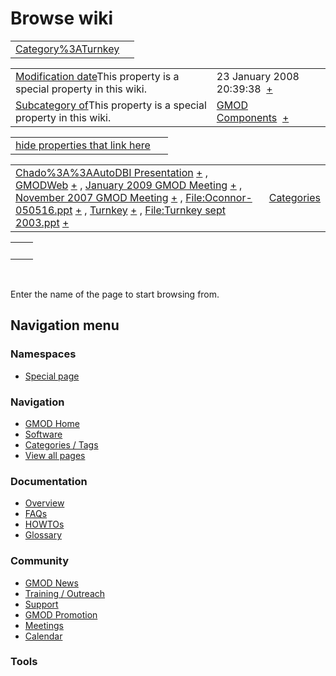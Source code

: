 



<span id="top"></span>




# <span dir="auto">Browse wiki</span>






|                                                               |     |
|---------------------------------------------------------------|-----|
| [Category%3ATurnkey](/wiki/Category%3ATurnkey "Category%3ATurnkey") |     |

|  |  |
|----|----|
| <span class="smw-highlighter" data-type="1" state="inline" data-title="Property"><span class="smwbuiltin">[Modification date](/wiki/Property:Modification_date "Property:Modification date")</span><span class="smwttcontent">This property is a special property in this wiki.</span></span> | <span class="smwb-value">23 January 2008 20:39:38  <span class="smwsearch">[+](/wiki/Special%3ASearchByProperty/Modification-20date/23-20January-202008-2020:39:38 "Special%3ASearchByProperty/Modification-20date/23-20January-202008-2020:39:38")</span></span> |
| <span class="smw-highlighter" data-type="1" state="inline" data-title="Property"><span class="smwbuiltin">[Subcategory of](/wiki/Property:Subcategory_of "Property:Subcategory of")</span><span class="smwttcontent">This property is a special property in this wiki.</span></span> | <span class="smwb-value">[GMOD Components](/wiki/Category%3AGMOD_Components "Category%3AGMOD Components")  <span class="smwsearch">[+](/wiki/Special%3ASearchByProperty/Subcategory-20of/GMOD-20Components "Special%3ASearchByProperty/Subcategory-20of/GMOD-20Components")</span></span> |

<span id="smw_browse_incoming"></span>

|  |  |
|----|----|
| [hide properties that link here](/mediawiki/index.php?title=Special:Browse&offset=0&dir=out&article=Category%3ATurnkey)  |  |

|  |  |
|----|----|
| <span class="smwb-ivalue">[Chado%3A%3AAutoDBI Presentation](/wiki/Chado%3A%3AAutoDBI_Presentation "Chado%3A%3AAutoDBI Presentation") <span class="smwbrowse">[+](/wiki/Special%253ABrowse/Chado%3A%3AAutoDBI-20Presentation "Special%253ABrowse/Chado%3A%3AAutoDBI-20Presentation")</span></span> , <span class="smwb-ivalue">[GMODWeb](/wiki/GMODWeb "GMODWeb") <span class="smwbrowse">[+](/wiki/Special%253ABrowse/GMODWeb "Special%253ABrowse/GMODWeb")</span></span> , <span class="smwb-ivalue">[January 2009 GMOD Meeting](/wiki/January_2009_GMOD_Meeting "January 2009 GMOD Meeting") <span class="smwbrowse">[+](/wiki/Special%253ABrowse/January-202009-20GMOD-20Meeting "Special%253ABrowse/January-202009-20GMOD-20Meeting")</span></span> , <span class="smwb-ivalue">[November 2007 GMOD Meeting](/wiki/November_2007_GMOD_Meeting "November 2007 GMOD Meeting") <span class="smwbrowse">[+](/wiki/Special%253ABrowse/November-202007-20GMOD-20Meeting "Special%253ABrowse/November-202007-20GMOD-20Meeting")</span></span> , <span class="smwb-ivalue">[File:Oconnor-050516.ppt](/wiki/File:Oconnor-050516.ppt "File:Oconnor-050516.ppt") <span class="smwbrowse">[+](/wiki/Special%253ABrowse/File:Oconnor-2D050516.ppt "Special%253ABrowse/File:Oconnor-2D050516.ppt")</span></span> , <span class="smwb-ivalue">[Turnkey](/wiki/Turnkey "Turnkey") <span class="smwbrowse">[+](/wiki/Special%253ABrowse/Turnkey "Special%253ABrowse/Turnkey")</span></span> , <span class="smwb-ivalue">[File:Turnkey sept 2003.ppt](/wiki/File:Turnkey_sept_2003.ppt "File:Turnkey sept 2003.ppt") <span class="smwbrowse">[+](/wiki/Special%253ABrowse/File:Turnkey-20sept-202003.ppt "Special%253ABrowse/File:Turnkey-20sept-202003.ppt")</span></span> | [Categories](/wiki/Special%3ACategories "Special%3ACategories") |

|     |     |
|-----|-----|
|     |     |

 

Enter the name of the page to start browsing from.  








## Navigation menu



### Namespaces

- <span id="ca-nstab-special">[Special
  page](/wiki/Special%253ABrowse/Category%3ATurnkey "This is a special page, you cannot edit the page itself")</span>






### Navigation



- <span id="n-GMOD-Home">[GMOD Home](/wiki/Main_Page)</span>
- <span id="n-Software">[Software](/wiki/GMOD_Components)</span>
- <span id="n-Categories-.2F-Tags">[Categories /
  Tags](/wiki/Categories)</span>
- <span id="n-View-all-pages">[View all
  pages](/wiki/Special:AllPages)</span>




### Documentation



- <span id="n-Overview">[Overview](/wiki/Overview)</span>
- <span id="n-FAQs">[FAQs](/wiki/Category%3AFAQ)</span>
- <span id="n-HOWTOs">[HOWTOs](/wiki/Category%3AHOWTO)</span>
- <span id="n-Glossary">[Glossary](/wiki/Glossary)</span>




### Community



- <span id="n-GMOD-News">[GMOD News](/wiki/GMOD_News)</span>
- <span id="n-Training-.2F-Outreach">[Training /
  Outreach](/wiki/Training_and_Outreach)</span>
- <span id="n-Support">[Support](/wiki/Support)</span>
- <span id="n-GMOD-Promotion">[GMOD
  Promotion](/wiki/GMOD_Promotion)</span>
- <span id="n-Meetings">[Meetings](/wiki/Meetings)</span>
- <span id="n-Calendar">[Calendar](/wiki/Calendar)</span>




### Tools












<!-- -->




